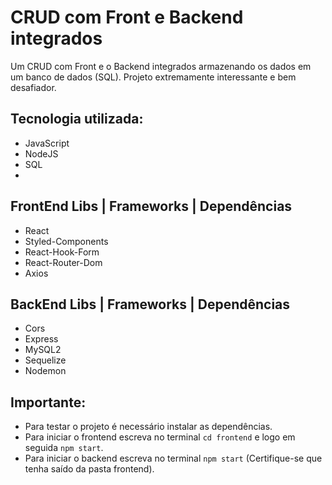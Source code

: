 # CRUD com Front e Backend integrados
  Um CRUD com Front e o Backend integrados armazenando os dados em um banco de dados (SQL). Projeto extremamente interessante e bem desafiador.
  
## Tecnologia utilizada:
- JavaScript
- NodeJS
- SQL
- 
## FrontEnd Libs | Frameworks | Dependências
- React
- Styled-Components
- React-Hook-Form
- React-Router-Dom
- Axios

## BackEnd Libs | Frameworks | Dependências
- Cors
- Express
- MySQL2
- Sequelize
- Nodemon

## Importante:
- Para testar o projeto é necessário instalar as dependências.
- Para iniciar o frontend escreva no terminal `cd frontend` e logo em seguida `npm start`.
- Para iniciar o backend escreva no terminal `npm start` (Certifique-se que tenha saído da pasta frontend).
